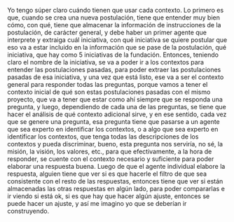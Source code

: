 Yo tengo súper claro cuándo tienen que usar cada contexto. Lo primero es que, cuando se crea una nueva postulación, tiene que entender muy bien cómo, con qué, tiene que almacenar la información de instrucciones de la postulación, de carácter general, y debe haber un primer agente que interprete y extraiga cuál iniciativa, con qué iniciativa se quiere postular que eso va a estar incluido en la información que se pase de la postulación, qué iniciativa, que hay como 5 iniciativas de la fundación. Entonces, teniendo claro el nombre de la iniciativa, se va a poder ir a los contextos para entender las postulaciones pasadas, para poder extraer las postulaciones pasadas de esa iniciativa, y una vez que está listo, ese va a ser el contexto general para responder todas las preguntas, porque vamos a tener el contexto inicial de qué son estas postulaciones pasadas con el mismo proyecto, que va a tener que estar como ahí siempre que se responda una pregunta, y luego, dependiendo de cada una de las preguntas, se tiene que hacer el análisis de qué contexto adicional sirve, y en ese sentido, cada vez que se genere una pregunta, esa pregunta tiene que pasarse a un agente que sea experto en identificar los contextos, o a algo que sea experto en identificar los contextos, que tenga todas las descripciones de los contextos y pueda discriminar, bueno, esta pregunta nos serviría, no sé, la misión, la visión, los valores, etc., para que efectivamente, a la hora de responder, se cuente con el contexto necesario y suficiente para poder elaborar una respuesta buena. Luego de que el agente individual elabore la respuesta, alguien tiene que ver si es que hacerle el filtro de que sea consistente con el resto de las respuestas, entonces tiene que ver si están almacenadas las otras respuestas en algún lado, para poder compararlas e ir viendo si está ok, si es que hay que hacer algún ajuste, entonces se puede hacer un ajuste, y así me imagino yo que se deberían ir construyendo.
